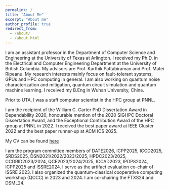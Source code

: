 ```yaml
---
permalink: /
title: "About Me"
excerpt: "About me"
author_profile: true
redirect_from: 
  - /about/
  - /about.html
---
```


I am an assistant professor in the Department of Computer Science and Engineering at the University of Texas at Arlington. I received my Ph.D. in the Electrical and Computer Engineering Department at the University of British Columbia. My advisors are Prof. Karthik Pattabiraman and Prof. Matei Ripeanu. My research interests mainly focus on fault-tolerant systems, GPUs and HPC computing in general. I am also working on quantum noise characterization and mitigation, quantum circuit simulation and quantum machine learning. I received my B.Eng in Wuhan University, China. 

Prior to UTA, I was a staff computer scientist in the HPC group at PNNL. 

I am the recipient of the William C. Carter PhD Dissertation Award in Dependability 2020, honourable mention of the 2020 SIGHPC Doctoral Dissertation Award, and the Exceptional Contribution Award of the HPC group at PNNL in 2022. I received the best paper award at IEEE Cluster 2022 and the best paper runner-up at ACM ICS 2025. 

My CV can be found <a href="https://flyree.github.io/files/cv_bo_Aug25.pdf">here</a>

I am the program committee members of DATE2026, ICPP2025, ICCD2025, SRDS2025, DSN2021/2022/2023/2025, HPDC2023/2025, CCGRID2023/2024, QCE2023/2024/2025, ICCAD2023, IPDPS2024, ICPP2025 and ISSRE2024. I serve as the artifact evaluation co-chair of ISSRE 2023. I also organized the quantum-classical cooperative computing workshop (QCCC) in 2023 and 2024. I am co-chairing the FTXS24 and DSML24.

 

